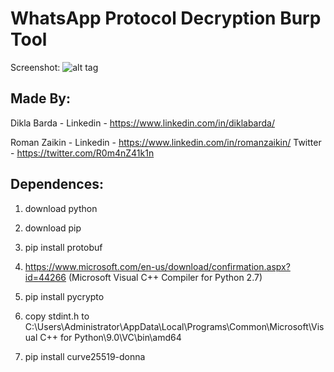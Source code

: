 # WhatsApp Protocol Decryption Burp Tool

Screenshot:
![alt tag](https://raw.githubusercontent.com/romanzaikin/BurpExtension-WhatsApp-Decryption-CheckPoint/master/tool.png)



Made By:
---------------

Dikla Barda - 
Linkedin - https://www.linkedin.com/in/diklabarda/ 


Roman Zaikin - 
Linkedin - https://www.linkedin.com/in/romanzaikin/
Twitter -  https://twitter.com/R0m4nZ41k1n



Dependences:
---------------

1) download python
2) download pip

3) pip install protobuf

4) https://www.microsoft.com/en-us/download/confirmation.aspx?id=44266 (Microsoft Visual C++ Compiler for Python 2.7)
5) pip install pycrypto

6) copy stdint.h to C:\Users\Administrator\AppData\Local\Programs\Common\Microsoft\Visual C++ for Python\9.0\VC\bin\amd64
7) pip install curve25519-donna





